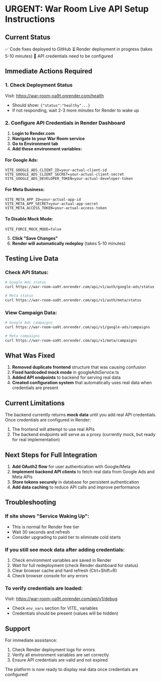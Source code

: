# URGENT: War Room Live API Setup Instructions

## Current Status
✅ Code fixes deployed to GitHub
⏳ Render deployment in progress (takes 5-10 minutes)
🔧 API credentials need to be configured

## Immediate Actions Required

### 1. Check Deployment Status
Visit: https://war-room-oa9t.onrender.com/health
- Should show: `{"status":"healthy"...}`
- If not responding, wait 2-3 more minutes for Render to wake up

### 2. Configure API Credentials in Render Dashboard

1. **Login to Render.com**
2. **Navigate to your War Room service**
3. **Go to Environment tab**
4. **Add these environment variables:**

#### For Google Ads:
```
VITE_GOOGLE_ADS_CLIENT_ID=your-actual-client-id
VITE_GOOGLE_ADS_CLIENT_SECRET=your-actual-client-secret
VITE_GOOGLE_ADS_DEVELOPER_TOKEN=your-actual-developer-token
```

#### For Meta Business:
```
VITE_META_APP_ID=your-actual-app-id
VITE_META_APP_SECRET=your-actual-app-secret
VITE_META_ACCESS_TOKEN=your-actual-access-token
```

#### To Disable Mock Mode:
```
VITE_FORCE_MOCK_MODE=false
```

5. **Click "Save Changes"**
6. **Render will automatically redeploy** (takes 5-10 minutes)

## Testing Live Data

### Check API Status:
```bash
# Google Ads status
curl https://war-room-oa9t.onrender.com/api/v1/auth/google-ads/status

# Meta status
curl https://war-room-oa9t.onrender.com/api/v1/auth/meta/status
```

### View Campaign Data:
```bash
# Google Ads campaigns
curl https://war-room-oa9t.onrender.com/api/v1/google-ads/campaigns

# Meta campaigns
curl https://war-room-oa9t.onrender.com/api/v1/meta/campaigns
```

## What Was Fixed

1. **Removed duplicate frontend** structure that was causing confusion
2. **Fixed hardcoded mock mode** in googleAdsService.ts
3. **Added API endpoints** to backend for serving real data
4. **Created configuration system** that automatically uses real data when credentials are present

## Current Limitations

The backend currently returns **mock data** until you add real API credentials. Once credentials are configured in Render:
1. The frontend will attempt to use real APIs
2. The backend endpoints will serve as a proxy (currently mock, but ready for real implementation)

## Next Steps for Full Integration

1. **Add OAuth2 flow** for user authentication with Google/Meta
2. **Implement backend API clients** to fetch real data from Google Ads and Meta APIs
3. **Store tokens securely** in database for persistent authentication
4. **Add data caching** to reduce API calls and improve performance

## Troubleshooting

### If site shows "Service Waking Up":
- This is normal for Render free tier
- Wait 30 seconds and refresh
- Consider upgrading to paid tier to eliminate cold starts

### If you still see mock data after adding credentials:
1. Check environment variables are saved in Render
2. Wait for full redeployment (check Render dashboard for status)
3. Clear browser cache and hard refresh (Ctrl+Shift+R)
4. Check browser console for any errors

### To verify credentials are loaded:
Visit: https://war-room-oa9t.onrender.com/api/v1/debug
- Check `env_vars` section for VITE_ variables
- Credentials should be present (values will be hidden)

## Support

For immediate assistance:
1. Check Render deployment logs for errors
2. Verify all environment variables are set correctly
3. Ensure API credentials are valid and not expired

The platform is now ready to display real data once credentials are configured!